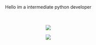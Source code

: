 <p align="center">
  <br>
  <br>Hello im a intermediate python developer<br>


<p align="center">
  <br><br>
  <img src="https://github-readme-stats.vercel.app/api/top-langs/?username=rixhy1337&layout=compact&theme=dark"<p align="center">
</p>

<p align="center">
  <img src="https://komarev.com/ghpvc/?username=rixhy1337&color=00FFFF" />
</p>
